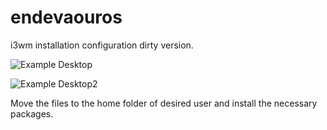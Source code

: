 # endevaouros
i3wm installation configuration dirty version.

![Example Desktop](https://github.com/irmakh/endevaouros/blob/main/example1.png?raw=true)

![Example Desktop2](https://github.com/irmakh/endevaouros/blob/main/example2.png?raw=true)

Move the files to the home folder of desired user and install the necessary packages.
